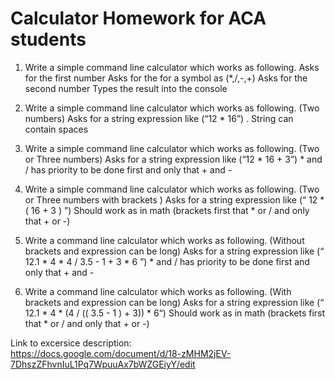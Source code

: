 <h1>Calculator Homework for ACA students</h1>

1. Write a simple command line calculator which works as following.
Asks for the first number
Asks for the for a symbol as (*,/,-,+)
Asks for the second number 
Types the result into the console 

2. Write a simple command line calculator which works as following. (Two numbers)
Asks for a string expression like (“12 * 16”) . String can contain spaces

3.  Write a simple command line calculator which works as following. (Two or Three numbers)
Asks for a string expression like (“12 * 16 + 3”) * and / has priority to be done first and only that + and -

4. Write a simple command line calculator which works as following. (Two or Three numbers with brackets )
Asks for a string expression like (“ 12 * ( 16 + 3 ) ”) 
Should work as in math (brackets first that * or / and only that + or -)

5. Write a command line calculator which works as following. (Without brackets and expression can be long)
Asks for a string expression like (“ 12.1 * 4 * 4 / 3.5 - 1 + 3 * 6 ”) * and / has priority to be done first and only that + and -

6. Write a command line calculator which works as following. (With brackets and expression can be long)
Asks for a string expression like (“ 12.1 * 4 * (4 / (( 3.5 - 1 ) + 3)) * 6“) 
Should work as in math (brackets first that * or / and only that + or -)

Link to excersice description:<br>
https://docs.google.com/document/d/18-zMHM2jEV-7DhszZFhvnIuL1Pq7WpuuAx7bWZGEiyY/edit
